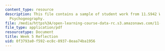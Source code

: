 ```yaml
---
content_type: resource
description: This file contains a sample of student work from 11.S942 Wanderings in
  Psychogeography.
file: /media/https%3A/open-learning-course-data-rc.s3.amazonaws.com/11-s942-wanderings-in-psychogeography-exploring-landscapes-of-history-biography-memory-culture-nature-poetry-surreality-fantasy-and-madness-fall-2020/0f3793a0f592ec8c89378eaa74ba1956_MIT11_s942f20_shao5.pdf
file_type: application/pdf
resourcetype: Document
title: Week 5 Reflection
uid: 0f3793a0-f592-ec8c-8937-8eaa74ba1956
---
```


